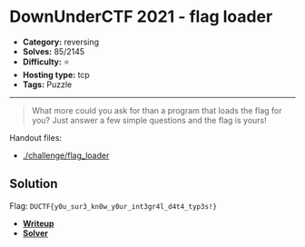 # DownUnderCTF 2021 - flag loader

- **Category:** reversing
- **Solves:** 85/2145
- **Difficulty:** ⭐️
- **Hosting type:** tcp
- **Tags:** Puzzle

---

> What more could you ask for than a program that loads the flag for you? Just answer a few simple questions and the flag is yours!


Handout files:

- [./challenge/flag_loader](./challenge/flag_loader)

## Solution

Flag: `DUCTF{y0u_sur3_kn0w_y0ur_int3gr4l_d4t4_typ3s!}`

- [**Writeup**](./solve/writeup.md)
- [**Solver**](./solve/solve.py)



